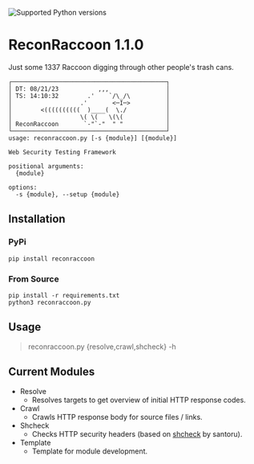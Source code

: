 ![Supported Python versions](https://img.shields.io/badge/python-3.7+-blue.svg)

# ReconRaccoon 1.1.0
Just some 1337 Raccoon digging through other people's trash cans.

```
┌───────────────────────────────────────────┐
│ DT: 08/21/23           ,,,                │
│ TS: 14:10:32        .'    `/\_/\          │
│                   .'       <─I─>          │
│        <((((((((((  )____(  \./           │
│                   \( \(   \(\(            │
│ ReconRaccoon       `-"`-"  " "            │
└───────────────────────────────────────────┘
usage: reconraccoon.py [-s {module}] [{module}]

Web Security Testing Framework

positional arguments:
  {module}

options:
  -s {module}, --setup {module}
```

## Installation
### PyPi
```
pip install reconraccoon
```

### From Source
```
pip install -r requirements.txt
python3 reconraccoon.py
```

## Usage
> reconraccoon.py {resolve,crawl,shcheck} -h

## Current Modules
- Resolve
  - Resolves targets to get overview of initial HTTP response codes.
- Crawl
  - Crawls HTTP response body for source files / links.
- Shcheck
  - Checks HTTP security headers (based on [shcheck](https://github.com/santoru/shcheck) by santoru).
- Template
  - Template for module development.
